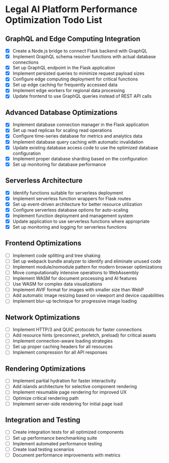# Legal AI Platform Performance Optimization Todo List

## GraphQL and Edge Computing Integration
- [x] Create a Node.js bridge to connect Flask backend with GraphQL
- [x] Implement GraphQL schema resolver functions with actual database connections
- [x] Set up GraphQL endpoint in the Flask application
- [x] Implement persisted queries to minimize request payload sizes
- [x] Configure edge computing deployment for critical functions
- [x] Set up edge caching for frequently accessed data
- [x] Implement edge workers for regional data processing
- [x] Update frontend to use GraphQL queries instead of REST API calls

## Advanced Database Optimizations
- [x] Implement database connection manager in the Flask application
- [x] Set up read replicas for scaling read operations
- [x] Configure time-series database for metrics and analytics data
- [x] Implement database query caching with automatic invalidation
- [x] Update existing database access code to use the optimized database configuration
- [x] Implement proper database sharding based on the configuration
- [x] Set up monitoring for database performance

## Serverless Architecture
- [x] Identify functions suitable for serverless deployment
- [x] Implement serverless function wrappers for Flask routes
- [x] Set up event-driven architecture for better resource utilization
- [x] Configure serverless database options for auto-scaling
- [x] Implement function deployment and management system
- [x] Update application to use serverless functions where appropriate
- [x] Set up monitoring and logging for serverless functions

## Frontend Optimizations
- [ ] Implement code splitting and tree shaking
- [ ] Set up webpack bundle analyzer to identify and eliminate unused code
- [ ] Implement module/nomodule pattern for modern browser optimizations
- [ ] Move computationally intensive operations to WebAssembly
- [ ] Implement WASM for document processing and AI features
- [ ] Use WASM for complex data visualizations
- [ ] Implement AVIF format for images with smaller size than WebP
- [ ] Add automatic image resizing based on viewport and device capabilities
- [ ] Implement blur-up technique for progressive image loading

## Network Optimizations
- [ ] Implement HTTP/3 and QUIC protocols for faster connections
- [ ] Add resource hints (preconnect, prefetch, preload) for critical assets
- [ ] Implement connection-aware loading strategies
- [ ] Set up proper caching headers for all resources
- [ ] Implement compression for all API responses

## Rendering Optimizations
- [ ] Implement partial hydration for faster interactivity
- [ ] Add islands architecture for selective component rendering
- [ ] Implement resumable page rendering for improved UX
- [ ] Optimize critical rendering path
- [ ] Implement server-side rendering for initial page load

## Integration and Testing
- [ ] Create integration tests for all optimized components
- [ ] Set up performance benchmarking suite
- [ ] Implement automated performance testing
- [ ] Create load testing scenarios
- [ ] Document performance improvements with metrics
